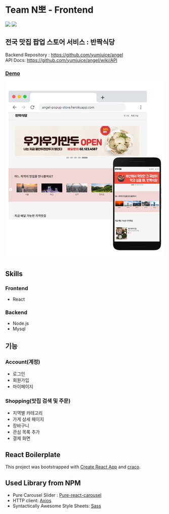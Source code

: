 # Team N뽀 - Frontend

![](https://img.shields.io/badge/release-1.0-blue) ![](https://img.shields.io/badge/license-MIT-green)

## 전국 맛집 팝업 스토어 서비스 : 반짝식당

Backend Repository : https://github.com/yumjuice/angel<br/>
API Docs: https://github.com/yumjuice/angel/wiki/API<br/>

### [Demo](https://angel-popup-store.herokuapp.com/)

![PopupStore](./public/popupStore_all.png)

## Skills

### Frontend

- React

### Backend

- Node.js
- Mysql

## 기능

### Account(계정)

- 로그인
- 회원가입
- 마이페이지

### Shopping(맛집 검색 및 주문)

- 지역별 카테고리
- 가게 상세 페이지
- 장바구니
- 관심 목록 추가
- 결제 화면

## React Boilerplate

This project was bootstrapped with [Create React App](https://github.com/facebook/create-react-app) and [craco](https://github.com/gsoft-inc/craco).

## Used Library from NPM

- Pure Carousel Slider : [Pure-react-carousel](https://www.npmjs.com/package/pure-react-carousel)
- HTTP client: [Axios](https://www.npmjs.com/package/axios)
- Syntactically Awesome Style Sheets: [Sass](https://www.npmjs.com/package/node-sass)
